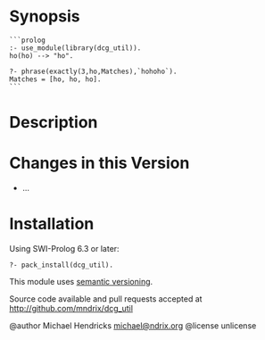 # Synopsis

    ```prolog
    :- use_module(library(dcg_util)).
    ho(ho) --> "ho".

    ?- phrase(exactly(3,ho,Matches),`hohoho`).
    Matches = [ho, ho, ho].
    ```

# Description

# Changes in this Version

  * ...

# Installation

Using SWI-Prolog 6.3 or later:

    ?- pack_install(dcg_util).

This module uses [semantic versioning](http://semver.org/).

Source code available and pull requests accepted at
http://github.com/mndrix/dcg_util

@author Michael Hendricks <michael@ndrix.org>
@license unlicense
